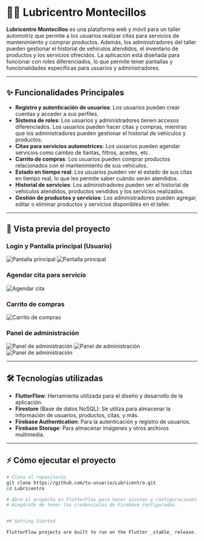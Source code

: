 # 🚗🔧 Lubricentro Montecillos

**Lubricentro Montecillos** es una plataforma web y móvil para un taller automotriz que permite a los usuarios realizar citas para servicios de mantenimiento y comprar productos. Además, los administradores del taller pueden gestionar el historial de vehículos atendidos, el inventario de productos y los servicios ofrecidos. La aplicación está diseñada para funcionar con roles diferenciados, lo que permite tener pantallas y funcionalidades específicas para usuarios y administradores.

---

## ✨ Funcionalidades Principales

- **Registro y autenticación de usuarios**: Los usuarios pueden crear cuentas y acceder a sus perfiles.
- **Sistema de roles**: Los usuarios y administradores tienen accesos diferenciados. Los usuarios pueden hacer citas y compras, mientras que los administradores pueden gestionar el historial de vehículos y productos.
- **Citas para servicios automotrices**: Los usuarios pueden agendar servicios como cambio de llantas, filtros, aceites, etc.
- **Carrito de compras**: Los usuarios pueden comprar productos relacionados con el mantenimiento de sus vehículos.
- **Estado en tiempo real**: Los usuarios pueden ver el estado de sus citas en tiempo real, lo que les permite saber cuándo serán atendidos.
- **Historial de servicios**: Los administradores pueden ver el historial de vehículos atendidos, productos vendidos y los servicios realizados.
- **Gestión de productos y servicios**: Los administradores pueden agregar, editar o eliminar productos y servicios disponibles en el taller.

---

## 📸 Vista previa del proyecto

### Login y Pantalla principal (Usuario)
![Pantalla principal](imgsReadme/Lubricentro_Login.png)
![Pantalla principal](imgsReadme/Lubricentro_User.png)

### Agendar cita para servicio
![Agendar cita](imgsReadme/Lubricentro_Citas.png)

### Carrito de compras
![Carrito de compras](imgsReadme/Lubricentro_Carrito.png)

### Panel de administración
![Panel de administración](imgsReadme/Lubricentro_Admin.png)
![Panel de administración](imgsReadme/Lubricentro_Crud1.png)
![Panel de administración](imgsReadme/Lubricentro_Crud2.png)

---

## 🛠️ Tecnologías utilizadas

- **FlutterFlow**: Herramienta utilizada para el diseño y desarrollo de la aplicación.
- **Firestore** (Base de datos NoSQL): Se utiliza para almacenar la información de usuarios, productos, citas, y más.
- **Firebase Authentication**: Para la autenticación y registro de usuarios.
- **Firebase Storage**: Para almacenar imágenes y otros archivos multimedia.

---

## ⚡ Cómo ejecutar el proyecto

```bash
# Clona el repositorio
git clone https://github.com/tu-usuario/Lubricentro.git
cd Lubricentro

# Abre el proyecto en FlutterFlow para hacer ajustes y configuraciones.
# Asegúrate de tener las credenciales de Firebase configuradas.


## Getting Started

FlutterFlow projects are built to run on the Flutter _stable_ release.
